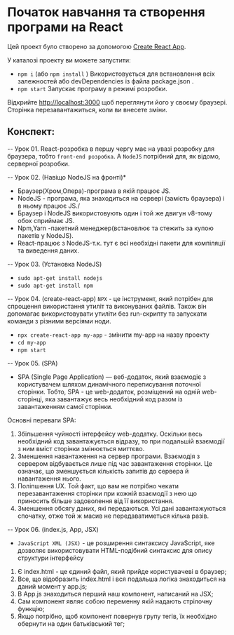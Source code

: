 # Початок навчання та створення програми на React
Цей проект було створено за допомогою [Create React App](https://github.com/facebook/create-react-app).

У каталозі проекту ви можете запустити:  
* `npm i` (або `npm install` ) Використовується для встановлення всіх залежностей або devDependencies із файла package.json .
* `npm start`  Запускає програму в режимі розробки.

Відкрийте [http://localhost:3000](http://localhost:3000) щоб переглянути його у своєму браузері.
Сторінка перезавантажиться, коли ви внесете зміни.


## Конспект:
-- Урок 01. React-розробка в першу чергу має на увазі розробку для браузера, тобто `front-end розробка`. А `NodeJS` потрібний для, як відомо, серверної розробки.

-- Урок 02. (Навіщо NodeJS на фронті)*
* Браузер(Хром,Опера)-програма в якій працює JS.
* NodeJS - програма, яка знаходиться на сервері (замість браузера) і в ньому працює JS./
* Браузер і NodeJS використовують один і той же двигун v8-тому обох сприймає JS.
* Npm,Yarn -пакетний менеджер(встановлює та стежить за купою пакетів у NodeJS).
* React-працює з NodeJS-т.к. тут є всі необхідні пакети для компіляції та виведення даних.
	
-- Урок 03. (Установка NodeJS)
* `sudo apt-get install nodejs`
* `sudo apt-get install npm`
		
-- Урок 04. (create-react-app)
`NPX` - це інструмент, який потрібен для спрощення використання утиліт та виконуваних файлів. Також він допомагає використовувати утиліти без run-скрипту та запускати команди з різними версіями ноди.

* `npx create-react-app my-app`  - змінити my-app на назву проекту
* `cd my-app`
* `npm start`

-- Урок 05. (SPA)
* SPA (Single Page Application) — веб-додаток, який взаємодіє з користувачем шляхом динамічного переписування поточної сторінки. Тобто, SPA - це web-додаток, розміщений на одній web-сторінці, яка завантажує весь необхідний код разом із завантаженням самої сторінки.


Основні переваги SPA:
  1.  Збільшення чуйності інтерфейсу web-додатку. Оскільки весь необхідний код завантажується відразу, то при подальшій взаємодії з ним вміст сторінки змінюється миттєво.
  2.  Зменшення навантаження на сервер програми. Взаємодія з сервером відбувається лише під час завантаження сторінки. Це означає, що зменшується кількість запитів до сервера й навантаження нього.
  3.  Поліпшення UX. Той факт, що вам не потрібно чекати перезавантаження сторінки при кожній взаємодії з нею що приносить більше задоволення від її використання.
  4.  Зменшення обсягу даних, які передаються. Усі дані завантажуються спочатку, отже той ж масив не передаватиметься кілька разів.

-- Урок 06. (index.js, App, JSX)
* `JavaScript XML (JSX)` - це розширення синтаксису JavaScript, яке дозволяє використовувати HTML-подібний синтаксис для опису структури інтерфейсу
1. Є index.html - це єдиний файл, який прийде користувачеві в браузер;
2. Все, що відобразить index.html і вся подальша логіка знаходиться на даний момент у app.js;
3. В App.js знаходиться перший наш компонент, написаний на JSX;
4. Сам компонент являє собою переменну якій надають стрілочну функцію;
5. Якщо потрібно, щоб компонент повернув групу тегів, їх необхідно обернути на один батьківський тег;
